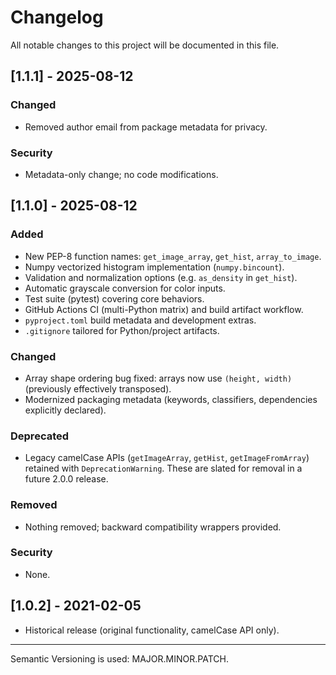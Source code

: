 # Changelog

All notable changes to this project will be documented in this file.

## [1.1.1] - 2025-08-12

### Changed

- Removed author email from package metadata for privacy.

### Security

- Metadata-only change; no code modifications.

## [1.1.0] - 2025-08-12

### Added

- New PEP-8 function names: `get_image_array`, `get_hist`, `array_to_image`.
- Numpy vectorized histogram implementation (`numpy.bincount`).
- Validation and normalization options (e.g. `as_density` in `get_hist`).
- Automatic grayscale conversion for color inputs.
- Test suite (pytest) covering core behaviors.
- GitHub Actions CI (multi-Python matrix) and build artifact workflow.
- `pyproject.toml` build metadata and development extras.
- `.gitignore` tailored for Python/project artifacts.

### Changed

- Array shape ordering bug fixed: arrays now use `(height, width)` (previously effectively transposed).
- Modernized packaging metadata (keywords, classifiers, dependencies explicitly declared).

### Deprecated

- Legacy camelCase APIs (`getImageArray`, `getHist`, `getImageFromArray`) retained with `DeprecationWarning`. These are slated for removal in a future 2.0.0 release.

### Removed

- Nothing removed; backward compatibility wrappers provided.

### Security

- None.

## [1.0.2] - 2021-02-05

- Historical release (original functionality, camelCase API only).

---

Semantic Versioning is used: MAJOR.MINOR.PATCH.
